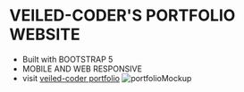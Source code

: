 # VEILED-CODER'S PORTFOLIO WEBSITE

* Built with BOOTSTRAP 5
* MOBILE AND WEB RESPONSIVE
* visit [veiled-coder portfolio](https://veiled-coder.netlify.app)
![portfolioMockup](https://user-images.githubusercontent.com/80168865/220281509-742048c8-b5d3-40f9-a221-cc37a76391ac.png)

